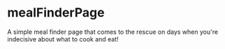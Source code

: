 # mealFinderPage
A simple meal finder page that comes to the rescue on days when you're indecisive about what to cook and eat!
